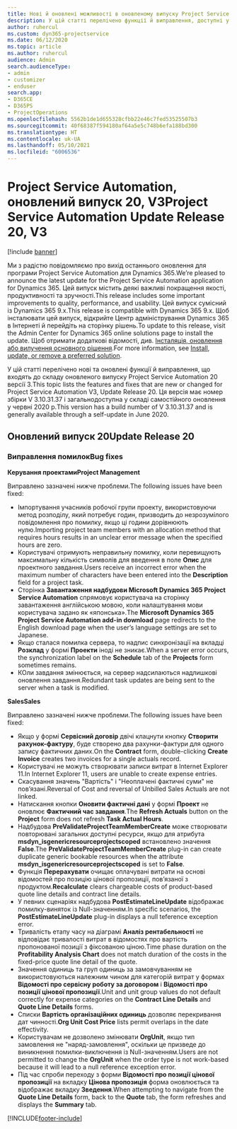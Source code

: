```yaml
---
title: Нові й оновлені можливості в оновленому випуску Project Service Automation 20, V3
description: У цій статті перелічено функції й виправлення, доступні у випуску Project Service Automation 20, V3
author: ruhercul
ms.custom: dyn365-projectservice
ms.date: 06/12/2020
ms.topic: article
ms.author: ruhercul
audience: Admin
search.audienceType:
- admin
- customizer
- enduser
search.app:
- D365CE
- D365PS
- ProjectOperations
ms.openlocfilehash: 5562b1de1d655328cfbb22e46c7fed53525507b3
ms.sourcegitcommit: 40f68387f594180af64a5e5c748b6efa188bd300
ms.translationtype: HT
ms.contentlocale: uk-UA
ms.lasthandoff: 05/10/2021
ms.locfileid: "6006536"
---
```

# <a name="project-service-automation-update-release-20-v3"></a><span data-ttu-id="1db30-103">Project Service Automation, оновлений випуск 20, V3</span><span class="sxs-lookup"><span data-stu-id="1db30-103">Project Service Automation Update Release 20, V3</span></span>

[!include [banner](../includes/psa-now-project-operations.md)]

<span data-ttu-id="1db30-104">Ми з радістю повідомляємо про вихід останнього оновлення для програми Project Service Automation для Dynamics 365.</span><span class="sxs-lookup"><span data-stu-id="1db30-104">We’re pleased to announce the latest update for the Project Service Automation application for Dynamics 365.</span></span> <span data-ttu-id="1db30-105">Цей випуск містить деякі важливі покращення якості, продуктивності та зручності.</span><span class="sxs-lookup"><span data-stu-id="1db30-105">This release includes some important improvements to quality, performance, and usability.</span></span> <span data-ttu-id="1db30-106">Цей випуск сумісний із Dynamics 365 9.x.</span><span class="sxs-lookup"><span data-stu-id="1db30-106">This release is compatible with Dynamics 365 9.x.</span></span> <span data-ttu-id="1db30-107">Щоб інсталювати цей випуск, відкрийте Центр адміністрування Dynamics 365 в Інтернеті й перейдіть на сторінку рішень.</span><span class="sxs-lookup"><span data-stu-id="1db30-107">To update to this release, visit the Admin Center for Dynamics 365 online solutions page to install the update.</span></span> <span data-ttu-id="1db30-108">Щоб отримати додаткові відомості, див. [Інсталяція, оновлення або вилучення основного рішення](/power-platform/admin/install-remove-preferred-solution).</span><span class="sxs-lookup"><span data-stu-id="1db30-108">For more information, see [Install, update, or remove a preferred solution](/power-platform/admin/install-remove-preferred-solution).</span></span>

<span data-ttu-id="1db30-109">У цій статті перелічено нові та оновлені функції й виправлення, що входять до складу оновленого випуску Project Service Automation 20 версії 3.</span><span class="sxs-lookup"><span data-stu-id="1db30-109">This topic lists the features and fixes that are new or changed for Project Service Automation V3, Update Release 20.</span></span> <span data-ttu-id="1db30-110">Ця версія має номер збірки V 3.10.31.37 і загальнодоступна у складі самостійного оновлення у червні 2020 р.</span><span class="sxs-lookup"><span data-stu-id="1db30-110">This version has a build number of V 3.10.31.37 and is generally available through a self-update in June 2020.</span></span>

## <a name="update-release-20"></a><span data-ttu-id="1db30-111">Оновлений випуск 20</span><span class="sxs-lookup"><span data-stu-id="1db30-111">Update Release 20</span></span>

### <a name="bug-fixes"></a><span data-ttu-id="1db30-112">Виправлення помилок</span><span class="sxs-lookup"><span data-stu-id="1db30-112">Bug fixes</span></span>

<span data-ttu-id="1db30-113">**Керування проектами**</span><span class="sxs-lookup"><span data-stu-id="1db30-113">**Project Management**</span></span>

<span data-ttu-id="1db30-114">Виправлено зазначені нижче проблеми.</span><span class="sxs-lookup"><span data-stu-id="1db30-114">The following issues have been fixed:</span></span>

- <span data-ttu-id="1db30-115">Імпортування учасників робочої групи проекту, використовуючи метод розподілу, який потребує годин, призводить до незрозумілого повідомлення про помилку, якщо ці години дорівнюють нулю.</span><span class="sxs-lookup"><span data-stu-id="1db30-115">Importing project team members with an allocation method that requires hours results in an unclear error message when the specified hours are zero.</span></span>
- <span data-ttu-id="1db30-116">Користувачі отримують неправильну помилку, коли перевищують максимальну кількість символів для введення в поле **Опис** для проектного завдання.</span><span class="sxs-lookup"><span data-stu-id="1db30-116">Users receive an incorrect error when the maximum number of characters have been entered into the **Description** field for a project task.</span></span>
- <span data-ttu-id="1db30-117">Сторінка **Завантаження надбудови Microsoft Dynamics 365 Project Service Automation** спрямовує користувача на сторінку завантаження англійською мовою, коли налаштування мови користувача задано як «японська».</span><span class="sxs-lookup"><span data-stu-id="1db30-117">The **Microsoft Dynamics 365 Project Service Automation add-in download** page redirects to the English download page when the user’s language settings are set to Japanese.</span></span>
- <span data-ttu-id="1db30-118">Якщо сталася помилка сервера, то надпис синхронізації на вкладці **Розклад** у формі **Проекти** іноді не зникає.</span><span class="sxs-lookup"><span data-stu-id="1db30-118">When a server error occurs, the synchronization label on the **Schedule** tab of the **Projects** form sometimes remains.</span></span>
- <span data-ttu-id="1db30-119">КОли завдання змінюється, на сервер надсилаються надлишкові оновлення завдання.</span><span class="sxs-lookup"><span data-stu-id="1db30-119">Redundant task updates are being sent to the server when a task is modified.</span></span>

<span data-ttu-id="1db30-120">**Sales**</span><span class="sxs-lookup"><span data-stu-id="1db30-120">**Sales**</span></span>

<span data-ttu-id="1db30-121">Виправлено зазначені нижче проблеми.</span><span class="sxs-lookup"><span data-stu-id="1db30-121">The following issues have been fixed:</span></span>

- <span data-ttu-id="1db30-122">Якщо у формі **Сервісний договір** двічі клацнути кнопку **Створити рахунок-фактуру**, буде створено два рахунки-фактури для одного запису фактичних даних.</span><span class="sxs-lookup"><span data-stu-id="1db30-122">On the **Contract** form, double-clicking **Create Invoice** creates two invoices for a single actuals record.</span></span>
- <span data-ttu-id="1db30-123">Користувачі не можуть створювати записи витрат в Internet Explorer 11.</span><span class="sxs-lookup"><span data-stu-id="1db30-123">In Internet Explorer 11, users are unable to create expense entries.</span></span>
- <span data-ttu-id="1db30-124">Скасування значень "Вартість" і "Неоплачені фактичні суми" не пов’язані.</span><span class="sxs-lookup"><span data-stu-id="1db30-124">Reversal of Cost and reversal of Unbilled Sales Actuals are not linked.</span></span>
- <span data-ttu-id="1db30-125">Натискання кнопки **Оновити фактичні дані** у формі **Проект** не оновлює **Фактичний час завдання**.</span><span class="sxs-lookup"><span data-stu-id="1db30-125">The **Refresh Actuals** button on the **Project** form does not refresh **Task Actual Hours**.</span></span>
- <span data-ttu-id="1db30-126">Надбудова **PreValidateProjectTeamMemberCreate** може створювати повторювані загальних доступні ресурси, якщо для атрибута **msdyn_isgenericresourceprojectscoped** встановлено значення **False**.</span><span class="sxs-lookup"><span data-stu-id="1db30-126">The **PreValidateProjectTeamMemberCreate** plug-in can create duplicate generic bookable resources when the attribute **msdyn_isgenericresourceprojectscoped** is set to **False**.</span></span>
- <span data-ttu-id="1db30-127">Функція **Перерахувати** очищає оплачувані витрати на основі відомостей про позицію цінової пропозиції, пов’язаної з продуктом.</span><span class="sxs-lookup"><span data-stu-id="1db30-127">**Recalculate** clears chargeable costs of product-based quote line details and contract line details.</span></span>
- <span data-ttu-id="1db30-128">У певних сценаріях надбудова **PostEstimateLineUpdate** відображає помилку-виняток із Null-значенням.</span><span class="sxs-lookup"><span data-stu-id="1db30-128">In specific scenarios, the **PostEstimateLineUpdate** plug-in displays a null teference exception error.</span></span>
- <span data-ttu-id="1db30-129">Тривалість етапу часу на діаграмі **Аналіз рентабельності** не відповідає тривалості витрат в відомостях про вартість пропонованої позиції з фіксованою ціною.</span><span class="sxs-lookup"><span data-stu-id="1db30-129">Time phase duration on the **Profitability Analysis Chart** does not match duration of the costs in the fixed-price quote line detail of the quote.</span></span>
- <span data-ttu-id="1db30-130">Значення одиниць та груп одиниць за замовчуванням не використовуються належним чином для категорій витрат у формах **Відомості про сервісну роботу за договором** і **Відомості про позиції цінової пропозиції**.</span><span class="sxs-lookup"><span data-stu-id="1db30-130">Unit and unit group values do not default correctly for expense categories on the **Contract Line Details** and **Quote Line Details** forms.</span></span>
- <span data-ttu-id="1db30-131">Списки **Вартість організаційних одиниць** дозволяє перекривання дат чинності.</span><span class="sxs-lookup"><span data-stu-id="1db30-131">**Org Unit Cost Price** lists permit overlaps in the date effectivity.</span></span>
- <span data-ttu-id="1db30-132">Користувачам не дозволено змінювати **OrgUnit**, якщо тип замовлення не "наряд-замовлення", оскільки це призведе до виникнення помилки-виключення із Null-значенням.</span><span class="sxs-lookup"><span data-stu-id="1db30-132">Users are not permitted to change the **OrgUnit** when the order type is not work-based because it will lead to a null reference exception error.</span></span>
- <span data-ttu-id="1db30-133">Під час спроби переходу з форми **Відомості про позиції цінової пропозиції** на вкладку **Цінова пропозиція** форма оновлюється та відображає вкладку **Зведення**.</span><span class="sxs-lookup"><span data-stu-id="1db30-133">When attempting to navigate from the **Quote Line Details** form, back to the **Quote** tab, the form refreshes and displays the **Summary** tab.</span></span>


[!INCLUDE[footer-include](../includes/footer-banner.md)]